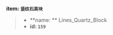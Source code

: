 <!-- BEGIN_AUTOGEN: do NOT edit in this block -->

**item: `竖纹石英块`**

> * **name: ** Lines_Quartz_Block
> * **id: `159`**

<!-- END_AUTOGEN-->
